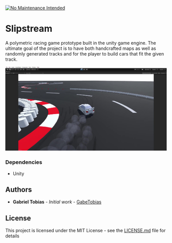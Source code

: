 [![No Maintenance Intended](http://unmaintained.tech/badge.svg)](http://unmaintained.tech/)

# Slipstream
A polymetric racing game prototype built in the unity game engine. The ultimate goal of the project is to have both handcrafted maps as well as randomly generated tracks and for the player to build cars that fit the given track.

![alt text](Hero.jpg)

### Dependencies
- Unity

## Authors
* **Gabriel Tobias** - *Initial work* - [GabeTobias](https://github.com/GabeTobias)

## License
This project is licensed under the MIT License - see the [LICENSE.md](LICENSE.md) file for details
